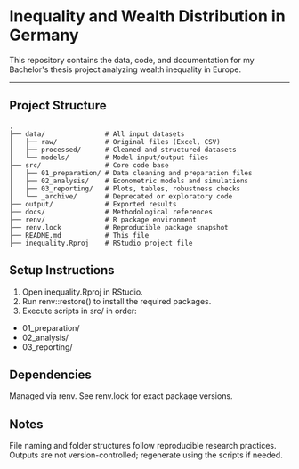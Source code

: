# Inequality and Wealth Distribution in Germany

This repository contains the data, code, and documentation for my Bachelor's thesis project analyzing wealth inequality in Europe.

---

## Project Structure

```text
.
├── data/               # All input datasets
│   ├── raw/            # Original files (Excel, CSV)
│   ├── processed/      # Cleaned and structured datasets
│   └── models/         # Model input/output files
├── src/                # Core code base
│   ├── 01_preparation/ # Data cleaning and preparation files
│   ├── 02_analysis/    # Econometric models and simulations
│   ├── 03_reporting/   # Plots, tables, robustness checks
│   └── _archive/       # Deprecated or exploratory code
├── output/             # Exported results
├── docs/               # Methodological references
├── renv/               # R package environment
├── renv.lock           # Reproducible package snapshot
├── README.md           # This file
├── inequality.Rproj    # RStudio project file
```


## Setup Instructions

1. Open inequality.Rproj in RStudio.
2. Run renv::restore() to install the required packages.
3. Execute scripts in src/ in order:
  - 01_preparation/
  - 02_analysis/
  - 03_reporting/

## Dependencies

Managed via renv. See renv.lock for exact package versions.

## Notes

File naming and folder structures follow reproducible research practices.
Outputs are not version-controlled; regenerate using the scripts if needed.